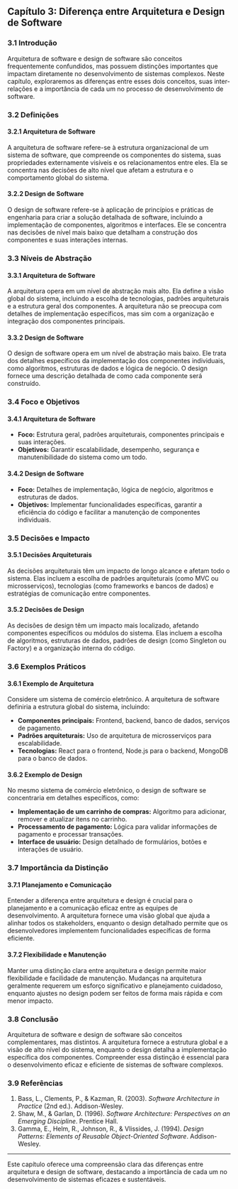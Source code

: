 ## Capítulo 3: Diferença entre Arquitetura e Design de Software

### 3.1 Introdução

Arquitetura de software e design de software são conceitos frequentemente confundidos, mas possuem distinções importantes que impactam diretamente no desenvolvimento de sistemas complexos. Neste capítulo, exploraremos as diferenças entre esses dois conceitos, suas inter-relações e a importância de cada um no processo de desenvolvimento de software.

### 3.2 Definições

#### 3.2.1 Arquitetura de Software

A arquitetura de software refere-se à estrutura organizacional de um sistema de software, que compreende os componentes do sistema, suas propriedades externamente visíveis e os relacionamentos entre eles. Ela se concentra nas decisões de alto nível que afetam a estrutura e o comportamento global do sistema.

#### 3.2.2 Design de Software

O design de software refere-se à aplicação de princípios e práticas de engenharia para criar a solução detalhada de software, incluindo a implementação de componentes, algoritmos e interfaces. Ele se concentra nas decisões de nível mais baixo que detalham a construção dos componentes e suas interações internas.

### 3.3 Níveis de Abstração

#### 3.3.1 Arquitetura de Software

A arquitetura opera em um nível de abstração mais alto. Ela define a visão global do sistema, incluindo a escolha de tecnologias, padrões arquiteturais e a estrutura geral dos componentes. A arquitetura não se preocupa com detalhes de implementação específicos, mas sim com a organização e integração dos componentes principais.

#### 3.3.2 Design de Software

O design de software opera em um nível de abstração mais baixo. Ele trata dos detalhes específicos da implementação dos componentes individuais, como algoritmos, estruturas de dados e lógica de negócio. O design fornece uma descrição detalhada de como cada componente será construído.

### 3.4 Foco e Objetivos

#### 3.4.1 Arquitetura de Software

- **Foco:** Estrutura geral, padrões arquiteturais, componentes principais e suas interações.
- **Objetivos:** Garantir escalabilidade, desempenho, segurança e manutenibilidade do sistema como um todo.

#### 3.4.2 Design de Software

- **Foco:** Detalhes de implementação, lógica de negócio, algoritmos e estruturas de dados.
- **Objetivos:** Implementar funcionalidades específicas, garantir a eficiência do código e facilitar a manutenção de componentes individuais.

### 3.5 Decisões e Impacto

#### 3.5.1 Decisões Arquiteturais

As decisões arquiteturais têm um impacto de longo alcance e afetam todo o sistema. Elas incluem a escolha de padrões arquiteturais (como MVC ou microsserviços), tecnologias (como frameworks e bancos de dados) e estratégias de comunicação entre componentes.

#### 3.5.2 Decisões de Design

As decisões de design têm um impacto mais localizado, afetando componentes específicos ou módulos do sistema. Elas incluem a escolha de algoritmos, estruturas de dados, padrões de design (como Singleton ou Factory) e a organização interna do código.

### 3.6 Exemplos Práticos

#### 3.6.1 Exemplo de Arquitetura

Considere um sistema de comércio eletrônico. A arquitetura de software definiria a estrutura global do sistema, incluindo:
- **Componentes principais:** Frontend, backend, banco de dados, serviços de pagamento.
- **Padrões arquiteturais:** Uso de arquitetura de microsserviços para escalabilidade.
- **Tecnologias:** React para o frontend, Node.js para o backend, MongoDB para o banco de dados.

#### 3.6.2 Exemplo de Design

No mesmo sistema de comércio eletrônico, o design de software se concentraria em detalhes específicos, como:
- **Implementação de um carrinho de compras:** Algoritmo para adicionar, remover e atualizar itens no carrinho.
- **Processamento de pagamento:** Lógica para validar informações de pagamento e processar transações.
- **Interface de usuário:** Design detalhado de formulários, botões e interações de usuário.

### 3.7 Importância da Distinção

#### 3.7.1 Planejamento e Comunicação

Entender a diferença entre arquitetura e design é crucial para o planejamento e a comunicação eficaz entre as equipes de desenvolvimento. A arquitetura fornece uma visão global que ajuda a alinhar todos os stakeholders, enquanto o design detalhado permite que os desenvolvedores implementem funcionalidades específicas de forma eficiente.

#### 3.7.2 Flexibilidade e Manutenção

Manter uma distinção clara entre arquitetura e design permite maior flexibilidade e facilidade de manutenção. Mudanças na arquitetura geralmente requerem um esforço significativo e planejamento cuidadoso, enquanto ajustes no design podem ser feitos de forma mais rápida e com menor impacto.

### 3.8 Conclusão

Arquitetura de software e design de software são conceitos complementares, mas distintos. A arquitetura fornece a estrutura global e a visão de alto nível do sistema, enquanto o design detalha a implementação específica dos componentes. Compreender essa distinção é essencial para o desenvolvimento eficaz e eficiente de sistemas de software complexos.

### 3.9 Referências

1. Bass, L., Clements, P., & Kazman, R. (2003). *Software Architecture in Practice* (2nd ed.). Addison-Wesley.
2. Shaw, M., & Garlan, D. (1996). *Software Architecture: Perspectives on an Emerging Discipline*. Prentice Hall.
3. Gamma, E., Helm, R., Johnson, R., & Vlissides, J. (1994). *Design Patterns: Elements of Reusable Object-Oriented Software*. Addison-Wesley.

---

Este capítulo oferece uma compreensão clara das diferenças entre arquitetura e design de software, destacando a importância de cada um no desenvolvimento de sistemas eficazes e sustentáveis.